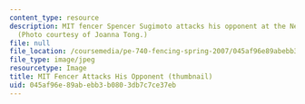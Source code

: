 ```yaml
---
content_type: resource
description: MIT fencer Spencer Sugimoto attacks his opponent at the New England Championships.
  (Photo courtesy of Joanna Tong.)
file: null
file_location: /coursemedia/pe-740-fencing-spring-2007/045af96e89abebb3b0803db7c7ce37eb_pe-740s07-th.jpg
file_type: image/jpeg
resourcetype: Image
title: MIT Fencer Attacks His Opponent (thumbnail)
uid: 045af96e-89ab-ebb3-b080-3db7c7ce37eb
---
```

